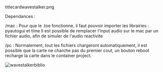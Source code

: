 titlecardwavestalker.png

Dependances : 

/mac : Pour que le .toe fonctionne, il faut pouvoir importer les librairies : pyautogui et time
Il est possible de remplacer l'input audio sur le mac par un fichier audio, afin de simuler de l'audio reactivite

/pc : Normalement, tout les fichiers chargeront automatiquement, il est possible que la carte ne charche pas du premier cout, un bouton reboot recharge la carte dans le container project.

![wavestalkerbiblio](https://github.com/aaaxxxeee/wavestalker/assets/90225612/d43d29c7-dca7-483c-89ce-cda8ec4a1256)
